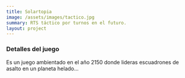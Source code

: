 ```yaml
---
title: Solartopia
image: /assets/images/tactico.jpg
summary: RTS táctico por turnos en el futuro.
layout: project
---
```


### Detalles del juego

Es un juego ambientado en el año 2150 donde lideras escuadrones de asalto en un planeta helado...
